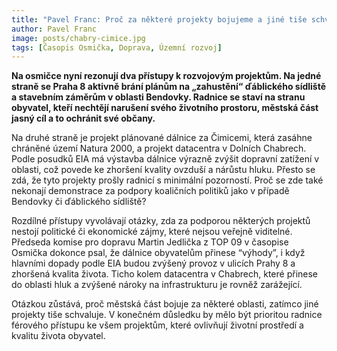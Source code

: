 ```yaml
---
title: "Pavel Franc: Proč za některé projekty bojujeme a jiné tiše schvalujeme?"
author: Pavel Franc
image: posts/chabry-cimice.jpg
tags: [Časopis Osmička, Doprava, Územní rozvoj]
---
```


**Na osmičce nyní rezonují dva přístupy k rozvojovým projektům. Na jedné straně se Praha 8 aktivně brání plánům na „zahustění“ ďáblického sídliště a stavebním záměrům v oblasti Bendovky. Radnice se staví na stranu obyvatel, kteří nechtějí narušení svého životního prostoru, městská část jasný cíl a to ochránit své občany.**

Na druhé straně je projekt plánované dálnice za Čimicemi, která zasáhne chráněné území Natura 2000, a projekt datacentra v Dolních Chabrech. Podle posudků EIA má výstavba dálnice výrazně zvýšit dopravní zatížení v oblasti, což povede ke zhoršení kvality ovzduší a nárůstu hluku. Přesto se zdá, že tyto projekty prošly radnicí s minimální pozorností. Proč se zde také nekonají demonstrace za podpory koaličních politiků jako v případě Bendovky či ďáblického sídliště? 

Rozdílné přístupy vyvolávají otázky, zda za podporou některých projektů nestojí politické či ekonomické zájmy, které nejsou veřejně viditelné. Předseda komise pro dopravu Martin Jedlička z TOP 09 v časopise Osmička dokonce psal, že dálnice obyvatelům přinese “výhody”, i když hlavními dopady podle EIA budou zvýšený provoz v ulicích Prahy 8 a zhoršená kvalita života. Ticho kolem datacentra v Chabrech, které přinese do oblasti hluk a zvýšené nároky na infrastrukturu je rovněž zarážející.

Otázkou zůstává, proč městská část bojuje za některé oblasti, zatímco jiné projekty tiše schvaluje. V konečném důsledku by mělo být prioritou radnice férového přístupu ke všem projektům, které ovlivňují životní prostředí a kvalitu života obyvatel.
